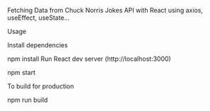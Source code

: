 Fetching Data from Chuck Norris Jokes API with React using axios, useEffect, useState...

Usage  

Install dependencies

npm install
Run React dev server (http://localhost:3000)

npm start

To build for production

npm run build
